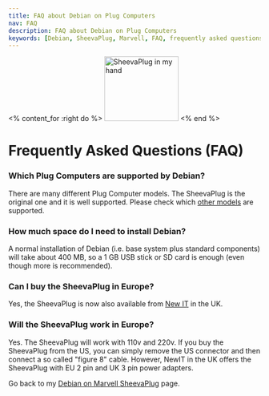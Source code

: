 ```yaml
---
title: FAQ about Debian on Plug Computers
nav: FAQ
description: FAQ about Debian on Plug Computers
keywords: [Debian, SheevaPlug, Marvell, FAQ, frequently asked questions, help, troubleshooting]
---
```


<% content_for :right do %>
<img src = "../images/r_sheevaplug_hand.jpg" class="border" alt="SheevaPlug in my hand" width="148" height="129" />
<% end %>

<h1>Frequently Asked Questions (FAQ)</h1>

<h3>Which Plug Computers are supported by Debian?</h3>

There are many different Plug Computer models.  The SheevaPlug is the
original one and it is well supported.  Please check which <a href =
"../plugs/">other models</a> are supported.

<h3>How much space do I need to install Debian?</h3>

A normal installation of Debian (i.e. base system plus standard components)
will take about 400 MB, so a 1 GB USB stick or SD card is enough (even
though more is recommended).

<h3>Can I buy the SheevaPlug in Europe?</h3>

Yes, the SheevaPlug is now also available from <a href =
"http://www.newit.co.uk/">New IT</a> in the UK.

<h3>Will the SheevaPlug work in Europe?</h3>

Yes.  The SheevaPlug will work with 110v and 220v.  If you buy the
SheevaPlug from the US, you can simply remove the US connector and then
connect a so called "figure 8" cable.  However, NewIT in the UK offers the
SheevaPlug with EU 2 pin and UK 3 pin power adapters.

Go back to my <a href = "..">Debian on Marvell SheevaPlug</a> page.

